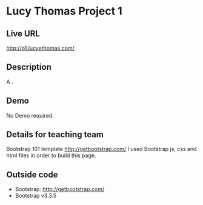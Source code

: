 # Lucy Thomas Project 1

## Live URL
<http://p1.lucyethomas.com/>

## Description
A .

## Demo
No Demo required.

## Details for teaching team
Bootstrap 101 template <http://getbootstrap.com/>
I used Bootstrap js, css and html files in order to build this page.

## Outside code
* Bootstrap: http://getbootstrap.com/
* Bootstrap v3.3.5